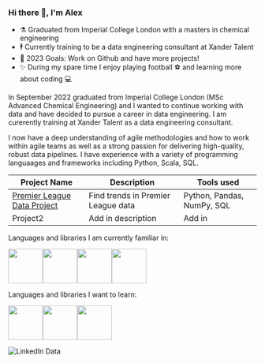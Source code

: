 ### Hi there 👋, I'm Alex

- ⚗️ Graduated from Imperial College London with a masters in chemical engineering 
- 🕴️ Currently training to be a data engineering consultant at Xander Talent
- 🥅 2023 Goals: Work on Github and have more projects! 
- ✨ During my spare time I enjoy playing football ⚽ and learning more about coding 💻

In September 2022 graduated from Imperial College London (MSc Advanced Chemical Engineering) and I wanted to continue working with data and have decided to pursue a career in data engineering. I am curerently training at Xander Talent as a data engineering consultant. 

I now have a deep understanding of agile methodologies and how to work within agile teams as well as a strong passion for delivering high-quality, robust data pipelines. I have experience with a variety of programming languaages and frameworks including Python, Scala, SQL.

| Project Name | Description | Tools used |
| ----------- | ----------- | ----------- |
| [Premier League Data Project](https://github.com/Alex-Polishchuk/PremierLeague_data)      | Find trends in Premier League data| Python, Pandas, NumPy, SQL|
| Project2   | Add in description        | Add in|


Languages and libraries I am currently familiar in:
<div style="display: flex; align-items: center;">
  <img src="https://cdn.jsdelivr.net/gh/devicons/devicon/icons/python/python-original-wordmark.svg" height="70px" />
  <img src="https://cdn.jsdelivr.net/gh/devicons/devicon/icons/mysql/mysql-original-wordmark.svg" height="70px" />
  <img src="https://cdn.jsdelivr.net/gh/devicons/devicon/icons/pandas/pandas-original-wordmark.svg" height="70px" />
  <img src="https://cdn.jsdelivr.net/gh/devicons/devicon/icons/numpy/numpy-original-wordmark.svg" height="70px" />
  <link rel="stylesheet" href="https://cdn.jsdelivr.net/gh/devicons/devicon@v2.15.1/devicon.min.css" height="70px">

</div>

Languages and libraries I want to learn:
<div style="display: flex; align-items: center;">
  <img src="https://cdn.jsdelivr.net/gh/devicons/devicon/icons/amazonwebservices/amazonwebservices-plain-wordmark.svg" height="70px">
  <img src="https://cdn.jsdelivr.net/gh/devicons/devicon/icons/apachekafka/apachekafka-original-wordmark.svg" height="70px">
  <img src="https://cdn.jsdelivr.net/gh/devicons/devicon/icons/azure/azure-original-wordmark.svg" height="70px">
</div>

![LinkedIn Data](https://user-images.githubusercontent.com/58093667/233402130-bbedd678-5e85-4e7c-94b3-8947aa70223a.png)
